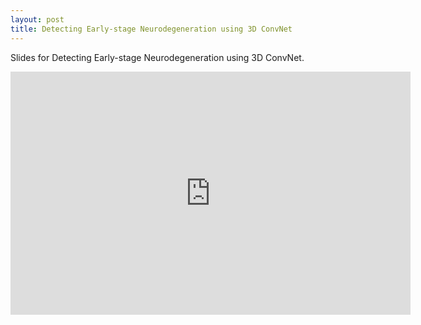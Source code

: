 ```yaml
---
layout: post
title: Detecting Early-stage Neurodegeneration using 3D ConvNet
---
```


Slides for Detecting Early-stage Neurodegeneration using 3D ConvNet.


<iframe src="https://docs.google.com/presentation/d/e/2PACX-1vTjapjRGWqw8-UtIPhvW18u9g7zFhd-vFkro1Yt3IWF38nHcPNWe3oVdAmQYSGm8M8-tjcsLpznMtuo/embed?start=false&loop=false&delayms=60000" frameborder="0" width="640" height="389" allowfullscreen="true" mozallowfullscreen="true" webkitallowfullscreen="true"></iframe>
